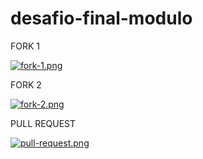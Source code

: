 # desafio-final-modulo

FORK 1


[![fork-1.png](https://i.postimg.cc/Nj8RXwvh/fork-1.png)](https://postimg.cc/pmT9N4dk)

FORK 2


[![fork-2.png](https://i.postimg.cc/P5H29ytj/fork-2.png)](https://postimg.cc/w7WXshyf)

PULL REQUEST


[![pull-request.png](https://i.postimg.cc/dV94YC1T/pull-request.png)](https://postimg.cc/NK5185Rg)

